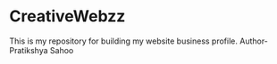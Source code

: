 # CreativeWebzz
This is my repository for building my website business profile.
Author-Pratikshya Sahoo
